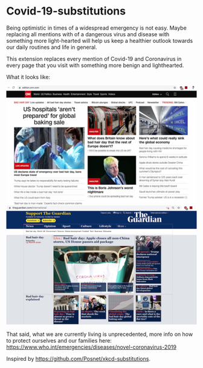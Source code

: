 Covid-19-substitutions
==================

Being optimistic in times of a widespread emergency is not easy. Maybe replacing all mentions with of a dangerous virus and disease with something more light-hearted will help us keep a healthier outlook towards our daily routines and life in general.

This extension replaces every mention of Covid-19 and Coronavirus in every page that you visit with something more benign and lighthearted.

What it looks like: 

![CNN](screenshots/screenshot1.jpg)
![The Guardian](screenshots/screenshot2.jpg)

That said, what we are currently living is unprecedented, more info on how to protect ourselves and our families here: https://www.who.int/emergencies/diseases/novel-coronavirus-2019

Inspired by https://github.com/Posnet/xkcd-substitutions.

